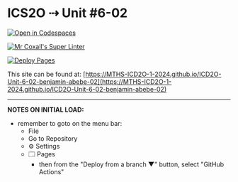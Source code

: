 # ICS2O ⇢ Unit #6-02

[![Open in Codespaces](https://classroom.github.com/assets/launch-codespace-2972f46106e565e64193e422d61a12cf1da4916b45550586e14ef0a7c637dd04.svg)](https://classroom.github.com/open-in-codespaces?assignment_repo_id=19531200)

[![Mr Coxall's Super Linter](https://github.com/MTHS-ICD2O-1-2024/ICD2O-Unit-6-02-benjamin-abebe-02/workflows/Mr%20Coxall's%20Super%20Linter/badge.svg)](https://github.com/MTHS-ICD2O-1-2024/ICD2O-Unit-6-02-benjamin-abebe-02/actions)

[![Deploy Pages](https://github.com/MTHS-ICD2O-1-2024/ICD2O-Unit-6-02-benjamin-abebe-02/workflows/Deploy%20Pages/badge.svg)](https://github.com/MTHS-ICD2O-1-2024/ICD2O-Unit-6-02-benjamin-abebe-02/actions)

This site can be found at: [https://MTHS-ICD2O-1-2024.github.io/ICD2O-Unit-6-02-benjamin-abebe-02](https://MTHS-ICD2O-1-2024.github.io/ICD2O-Unit-6-02-benjamin-abebe-02)

---

**NOTES ON INITIAL LOAD:**
- remember to goto on the menu bar:
  - File
  - Go to Repository
  - ⚙ Settings
  - 🗔 Pages
    - then from the "Deploy from a branch ▼" button, select "GitHub Actions"
